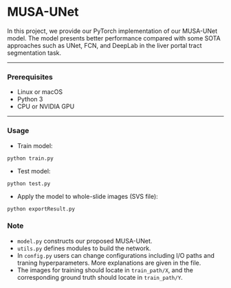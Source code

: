 # MUSA-UNet
In this project, we provide our PyTorch implementation of our MUSA-UNet model. The model presents better performance compared with some SOTA approaches such as UNet, FCN, and DeepLab in the liver portal tract segmentation task.
***
### Prerequisites
* Linux or macOS
* Python 3
* CPU or NVIDIA GPU
***
### Usage
* Train model:
```
python train.py
```
* Test model:
```
python test.py
```
* Apply the model to whole-slide images (SVS file):
```
python exportResult.py
```
### Note
* `model.py` constructs our proposed MUSA-UNet.
* `utils.py` defines modules to build the network.
* In `config.py` users can change configurations including I/O paths and traning hyperparameters. More explanations are given in the file.
* The images for training should locate in `train_path/X`, and the corresponding ground truth should locate in `train_path/Y`.
